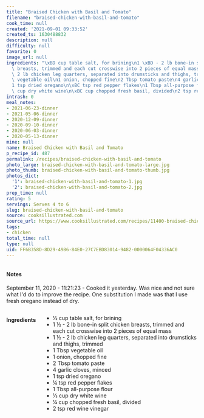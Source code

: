 ```yaml
---
title: "Braised Chicken with Basil and Tomato"
filename: "braised-chicken-with-basil-and-tomato"
cook_time: null
created: '2021-09-01 09:33:52'
created_ts: 1630488832
description: null
difficulty: null
favorite: 0
image_url: null
ingredients: "\xBD cup table salt, for brining\n1 \xBD - 2 lb bone-in split chicken\
  \ breasts, trimmed and each cut crosswise into 2 pieces of equal mass\n1 \xBD -\
  \ 2 lb chicken leg quarters, separated into drumsticks and thighs, trimmed\n1 Tbsp\
  \ vegetable oil\n1 onion, chopped fine\n2 Tbsp tomato paste\n4 garlic cloves, minced\n\
  1 tsp dried oregano\n\xBC tsp red pepper flakes\n1 Tbsp all-purpose flour\n\u2153\
  \ cup dry white wine\n\xBC cup chopped fresh basil, divided\n2 tsp red wine vinegar"
intrash: 0
meal_notes:
- 2021-06-23-dinner
- 2021-05-06-dinner
- 2020-12-09-dinner
- 2020-09-10-dinner
- 2020-06-03-dinner
- 2020-05-13-dinner
mine: null
name: Braised Chicken with Basil and Tomato
p_recipe_id: 487
permalink: /recipes/braised-chicken-with-basil-and-tomato
photo_large: braised-chicken-with-basil-and-tomato-large.jpg
photo_thumb: braised-chicken-with-basil-and-tomato-thumb.jpg
photos_dict:
  '1': braised-chicken-with-basil-and-tomato-1.jpg
  '2': braised-chicken-with-basil-and-tomato-2.jpg
prep_time: null
rating: 5
servings: Serves 4 to 6
slug: braised-chicken-with-basil-and-tomato
source: cooksillustrated.com
source_url: https://www.cooksillustrated.com/recipes/11400-braised-chicken-with-basil-and-tomato?incode=MCSCM00L0&ref=new_search_experience_19
tags:
- chicken
total_time: null
type: null
uid: FF6B358D-8D29-4986-84E0-27C7EBD83014-9482-0000064F04336AC0
---
```

<div class="large-8 medium-7 columns" id="writeup">		<div id="notes"><h4>Notes</h4>
<div class="box box-notes"><p>September 11, 2020 - 11:21:23 - Cooked it yesterday. Was nice and not sure what I'd do to improve the recipe. One substitution I made was that I use fresh oregano instead of dry.</p>
</div></div>	</div><!-- #writeup -->
</div><!-- #row-one -->
<div class="row" id="row-two">	<div class="medium-4 small-5 columns" id="ingredients"><h4>Ingredients</h4><div class="box box-ingredients content"><ul>
<li>½ cup table salt, for brining</li>
<li>1 ½ - 2 lb bone-in split chicken breasts, trimmed and each cut crosswise into 2 pieces of equal mass</li>
<li>1 ½ - 2 lb chicken leg quarters, separated into drumsticks and thighs, trimmed</li>
<li>1 Tbsp vegetable oil</li>
<li>1 onion, chopped fine</li>
<li>2 Tbsp tomato paste</li>
<li>4 garlic cloves, minced</li>
<li>1 tsp dried oregano</li>
<li>¼ tsp red pepper flakes</li>
<li>1 Tbsp all-purpose flour</li>
<li>⅓ cup dry white wine</li>
<li>¼ cup chopped fresh basil, divided</li>
<li>2 tsp red wine vinegar</li>
</ul>
</div>	</div>	<div class="medium-6 small-7 columns" id="directions">	</div>